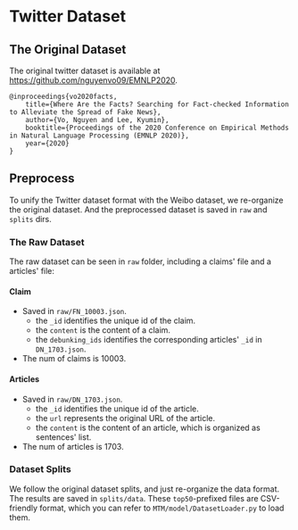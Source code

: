 # Twitter Dataset

## The Original Dataset

The original twitter dataset is available at https://github.com/nguyenvo09/EMNLP2020.

```
@inproceedings{vo2020facts,
	title={Where Are the Facts? Searching for Fact-checked Information to Alleviate the Spread of Fake News},
	author={Vo, Nguyen and Lee, Kyumin},
	booktitle={Proceedings of the 2020 Conference on Empirical Methods in Natural Language Processing (EMNLP 2020)},
	year={2020}
}
```

## Preprocess

To unify the Twitter dataset format with the Weibo dataset, we re-organize the original dataset. And the preprocessed dataset is saved in `raw` and `splits` dirs.

### The Raw Dataset

The raw dataset can be seen in `raw` folder, including a claims' file and a articles' file:

#### Claim

- Saved in `raw/FN_10003.json`.
  - the `_id` identifies the unique id of the claim.
  - the `content` is the content of a claim.
  - the `debunking_ids` identifies the corresponding articles' `_id` in `DN_1703.json`.
- The num of claims is 10003.

#### Articles

- Saved in `raw/DN_1703.json`.
  - the `_id` identifies the unique id of the article.
  - the `url` represents the original URL of the article.
  - the `content` is the content of an article, which is organized as sentences' list. 
- The num of articles is 1703.

### Dataset Splits

We follow the original dataset splits, and just re-organize the data format. The results are saved in `splits/data`. These `top50`-prefixed files are CSV-friendly format, which you can refer to `MTM/model/DatasetLoader.py` to load them.